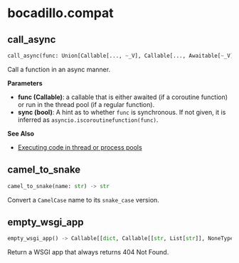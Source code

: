 # bocadillo.compat

## call_async
```python
call_async(func: Union[Callable[..., ~_V], Callable[..., Awaitable[~_V]]], *args: Any, sync: Union[bool, NoneType] = None, **kwargs: Any) -> ~_V
```
Call a function in an async manner.

__Parameters__

- __func (Callable)__:
    a callable that is either awaited (if a coroutine function)
    or run in the thread pool (if a regular function).
- __sync (bool)__:
    A hint as to whether `func` is synchronous. If not given, it is
    inferred as `asyncio.iscoroutinefunction(func)`.

__See Also__

- [Executing code in thread or process pools](https://docs.python.org/3/library/asyncio-eventloop.html#executing-code-in-thread-or-process-pools)

## camel_to_snake
```python
camel_to_snake(name: str) -> str
```
Convert a `CamelCase` name to its `snake_case` version.
## empty_wsgi_app
```python
empty_wsgi_app() -> Callable[[dict, Callable[[str, List[str]], NoneType]], List[bytes]]
```
Return a WSGI app that always returns 404 Not Found.
